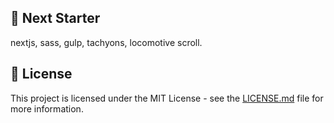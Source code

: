 ## 🫥 Next Starter

nextjs, sass, gulp, tachyons, locomotive scroll.

## 📝 License

This project is licensed under the MIT License - see the [LICENSE.md](LICENSE.md) file for more information.
